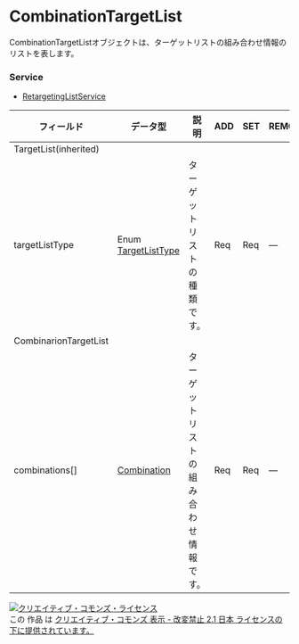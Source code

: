 # CombinationTargetList
CombinationTargetListオブジェクトは、ターゲットリストの組み合わせ情報のリストを表します。
### Service
+ [RetargetingListService](../services/RetargetingListService.md)

| フィールド | データ型 | 説明 | ADD | SET | REMOVE | 
|---|---|---|---|---|---|
| TargetList(inherited)||||||
| targetListType| Enum <a href="./TargetListType.md">TargetListType</a>| ターゲットリストの種類です。| Req| Req| — |
| CombinarionTargetList||||||
| combinations[]| <a href="./Combination.md">Combination</a>| ターゲットリストの組み合わせ情報です。| Req| Req| — |
<a rel="license" href="http://creativecommons.org/licenses/by-nd/2.1/jp/"><img alt="クリエイティブ・コモンズ・ライセンス" style="border-width:0" src="https://i.creativecommons.org/l/by-nd/2.1/jp/88x31.png" /></a><br />この 作品 は <a rel="license" href="http://creativecommons.org/licenses/by-nd/2.1/jp/">クリエイティブ・コモンズ 表示 - 改変禁止 2.1 日本 ライセンスの下に提供されています。</a>
